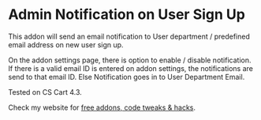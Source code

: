 # Admin Notification on User Sign Up

This addon will send an email notification to User department / predefined email address on new user sign up.

On the addon settings page, there is option to enable / disable notification. If there is a valid email ID is entered on addon settings, the notifications are send to that email ID. Else Notification goes in to User Department Email.

Tested on CS Cart 4.3.

Check my website for [free addons, code tweaks & hacks](http://sarathlal.com).
